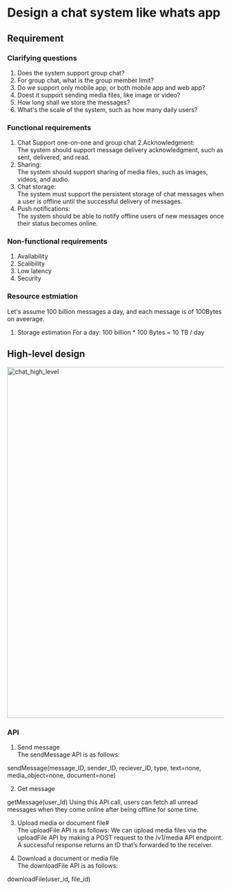 # Design a chat system like whats app

## Requirement
### Clarifying questions
1. Does the system support group chat?
2. For group chat, what is the group member limit?
3. Do we support only mobile app, or both mobile app and web app?
4. Doest it support sending media files, like image or video?
5. How long shall we store the messages?
6. What's the scale of the system, such as how many daily users?

### Functional requirements
1. Chat 
Support one-on-one and group chat
2.Acknowledgment:  
The system should support message delivery acknowledgment, such as sent, delivered, and read.
3. Sharing:  
The system should support sharing of media files, such as images, videos, and audio.
4. Chat storage:  
The system must support the persistent storage of chat messages when a user is offline until the successful delivery of messages.
5. Push notifications:  
The system should be able to notify offline users of new messages once their status becomes online.

### Non-functional requirements
1. Availability
2. Scalibility
3. Low latency
4. Security

### Resource estmiation
Let's assume 100 billion messages a day, and each message is of 100Bytes on aveerage.
1. Storage estimation
For a day: 100 billion * 100 Bytes = 10 TB / day

## High-level design
<img width="812" alt="chat_high_level" src="https://github.com/toextendmylimits/system_design/assets/10056698/fc489c9f-7420-4c90-84d2-1317c05d9dee">

### API
1. Send message  
The sendMessage API is as follows:

sendMessage(message_ID, sender_ID, reciever_ID, type, text=none, media_object=none, document=none)

2. Get message  

getMessage(user_Id)
Using this API call, users can fetch all unread messages when they come online after being offline for some time.

3. Upload media or document file#  
The uploadFile API is as follows:
We can upload media files via the uploadFile API by making a POST request to the /v1/media API endpoint. A successful response returns an ID that’s forwarded to the receiver.

4. Download a document or media file  
The downloadFile API is as follows:

downloadFile(user_id, file_id)
